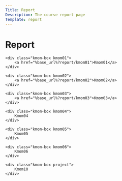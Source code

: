 ```yaml
---
Title: Report
Description: The course report page
Template: report
---
```


<div class="grid report-wrap">
    <h1>Report</h1>

    <div class="kmom-box kmom01">
        <a href="%base_url%?report/kmom01">Kmom01</a>
    </div>

    <div class="kmom-box kmom02">
        <a href="%base_url%?report/kmom02">Kmom02</a>
    </div>

    <div class="kmom-box kmom03">
        <a href="%base_url%?report/kmom03">Kmom03</a>
    </div>

    <div class="kmom-box kmom04">
        Kmom04
    </div>

    <div class="kmom-box kmom05">
        Kmom05
    </div>

    <div class="kmom-box kmom06">
        Kmom06
    </div>

    <div class="kmom-box project">
        Kmom10
    </div>
</div>

<!-- Redovisningssida för design
==================

* [kmom01](report/kmom01)
* [kmom02](report/kmom02)
* [kmom03](report/kmom03)
* [kmom04](report/kmom04)
* [kmom05](report/kmom05)
* [kmom06](report/kmom06)
* [kmom10](report/kmom10) -->
